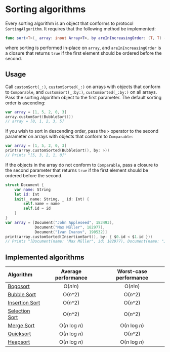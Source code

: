#  Sorting algorithms

Every sorting algorithm is an object that conforms to protocol `SortingAlgorithm`. It requires that the following method be implemented:
```swift
func sort<T>(_ array: inout Array<T>, by areInIncreasingOrder: (T, T) -> Bool)
```
where sorting is performed in-place on `array`, and `areInIncreasingOrder` is a closure that returns `true` if the first element should be ordered before the second.

## Usage

Call `customSort(_:)`, `customSorted(_:)` on arrays with objects that conform to `Comparable`, and `customSort(_:by:)`, `customSorted(_:by:)` on all arrays. Pass the sorting algorithm object to the first parameter. The default sorting order is ascending:
```swift
var array = [1, 5, 2, 0, 3]
array.customSort(BubbleSort())
// array = [0, 1, 2, 3, 5]
```
If you wish to sort in descending order, pass the `>` operator to the second parameter on arrays with objects that conform to `Comparable`:
```swift
var array = [1, 5, 2, 0, 3]
print(array.customSorted(BubbleSort(), by: >))
// Prints "[5, 3, 2, 1, 0]"
```
If the objects in the array do not conform to `Comparable`, pass a closure to the second parameter that returns `true` if the first element should be ordered before the second.
```swift
struct Document {
    var name: String
    let id: Int
    init(_ name: String, _ id: Int) {
        self.name = name
        self.id = id
    }
}
var array = [Document("John Appleseed", 183493),
             Document("Max Müller", 182977),
             Document("Ivan Ivanov", 190532)]
print(array.customSorted(InsertionSort(), by: { $0.id < $1.id }))
// Prints "[Document(name: "Max Müller", id: 182977), Document(name: "John Appleseed", id: 183493), Document(name: "Ivan Ivanov", id: 190532)]"
```

## Implemented algorithms

Algorithm | Average performance | Worst-case performance
:---------- | :-----------------------: | :----------------------------:
[Bogosort](BogoSort.swift) | O(*n*!*n*) | O(*n*!*n*)
[Bubble Sort](BubbleSort.swift) | O(*n*^2) | O(*n*^2)
[Insertion Sort](InsertionSort.swift) | O(*n*^2) | O(*n*^2)
[Selection Sort](SelectionSort.swift) | O(*n*^2) | O(*n*^2)
[Merge Sort](MergeSort.swift) | O(*n* log *n*) | O(*n* log *n*)
[Quicksort](QuickSort.swift) | O(*n* log *n*) | O(*n*^2)
[Heapsort](HeapSort.swift) | O(*n* log *n*) |  O(*n* log *n*)
